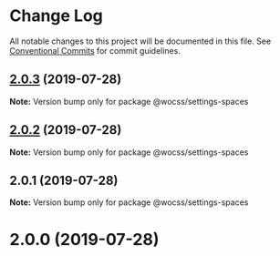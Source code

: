 # Change Log

All notable changes to this project will be documented in this file.
See [Conventional Commits](https://conventionalcommits.org) for commit guidelines.

## [2.0.3](https://github.com/wocss/wocss/compare/@wocss/settings-spaces@2.0.2...@wocss/settings-spaces@2.0.3) (2019-07-28)

**Note:** Version bump only for package @wocss/settings-spaces





## [2.0.2](https://github.com/wocss/wocss/compare/@wocss/settings-spaces@2.0.1...@wocss/settings-spaces@2.0.2) (2019-07-28)

**Note:** Version bump only for package @wocss/settings-spaces





## 2.0.1 (2019-07-28)

**Note:** Version bump only for package @wocss/settings-spaces





<a name="2.0.0"></a>
# 2.0.0 (2019-07-28)
